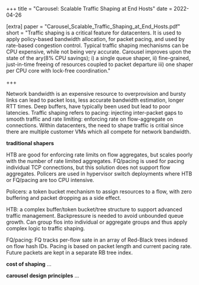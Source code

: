 +++
title = "Carousel: Scalable Traffic Shaping at End Hosts"
date = 2022-04-26

[extra]
paper = "Carousel_Scalable_Traffic_Shaping_at_End_Hosts.pdf"
short = "Traffic shaping is a critical feature for datacenters. It is used to apply policy-based bandwidth allocation, for packet pacing, and used by rate-based congestion control. Typical traffic shaping mechanisms can be CPU expensive, while not being very accurate. Carousel improves upon the state of the ary(8% CPU savings); i) a single queue shaper, ii) fine-grained, just-in-time freeing of resources coupled to packet departure iii) one shaper per CPU core with lock-free coordination."

+++

Network bandwidth is an expensive resource to overprovision and bursty links can lead to packet loss, less accurate bandwidth estimation, longer RTT times. Deep buffers, have typically been used but lead to poor latencies. Traffic shaping refers to pacing: injecting inter-packet gaps to smooth traffic and rate limiting: enforcing rate on flow-aggregate on connections. Within datacenters, the need to shape traffic is critial since there are multiple customer VMs which all compete for network bandwidth.

**traditional shapers**

HTB are good for enforcing rate limits on flow aggregates, but scales poorly with the number of rate limited aggregates. FQ/pacing is used for pacing individual TCP connections, but this solution does not support flow aggregates. Policers are used in hypervisor switch deployments where HTB or FQ/pacing are too CPU intensive.

Policers: a token bucket mechanism to assign resources to a flow, with zero buffering and packet dropping as a side effect.

HTB: a complex buffer/token bucket/tree structure to support advanced traffic management. Backpressure is needed to avoid unbounded queue growth. Can group flos into individual or aggregate groups and thus apply complex logic to traffic shaping.

FQ/pacing: FQ tracks per-flow sate in an array of Red-Black trees indexed on flow hash IDs. Pacing is based on packet length and current pacing rate. Future packets are kept in a separate RB tree index.

**cost of shaping**
...

**carousel design principles**
...
